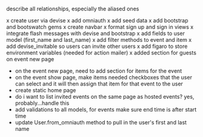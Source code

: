 describe all relationships, especially the aliased ones

x create user via devise
x add omniauth
x add seed data
x add bootstrap and bootswatch gems
x create navbar
x format sign up and sign in views
x integrate flash messages with devise and bootstrap
x add fields to user model (first_name and last_name)
x add filter methods to event and item
x add devise_invitable so users can invite other users
x add figaro to store environment variables (needed for action mailer)
x added section for guests on event new page

* on the event new page, need to add section for items for the event
* on the event show page, make items needed checkboxes that the user can select and it will then assign that item for that event to the user
* create static home page
* do i want to list invited events on the same page as hosted events? yes, probably...handle this
* add validations to all models, for events make sure end time is after start time
* update User.from_omniauth method to pull in the user's first and last name